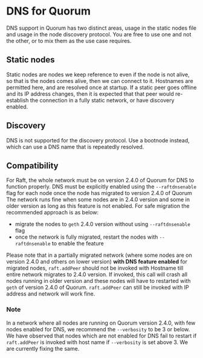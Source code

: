 # DNS for Quorum

DNS support in Quorum has two distinct areas, usage in the static nodes file and usage in the 
node discovery protocol. You are free to use one and not the other, or to mix them as the use case
requires.

## Static nodes

Static nodes are nodes we keep reference to even if the node is not alive, so that is the nodes comes alive, 
then we can connect to it. Hostnames are permitted here, and are resolved once at startup. If a static peer goes offline
and its IP address changes, then it is expected that that peer would re-establish the connection in a fully static 
network, or have discovery enabled.

## Discovery

DNS is not supported for the discovery protocol. Use a bootnode instead, which can use a DNS name that is repeatedly
resolved.

## Compatibility
For Raft, the whole network must be on version 2.4.0 of Quorum for DNS to function properly.  DNS must 
be explicitly enabled using the `--raftdnsenable` flag for each node once the node has migrated to version 2.4.0 of Quorum
The network runs fine when some nodes are in 2.4.0 version and some in older version as long as this feature is not enabled. For safe migration the recommended approach is as below:
* migrate the nodes to `geth` 2.4.0 version without using `--raftdnsenable` flag
* once the network is fully migrated, restart the nodes with `--raftdnsenable` to enable the feature

Please note that in a partially migrated network  (where some nodes are on version 2.4.0 and others on lower version) **with DNS feature enabled** for migrated nodes, `raft.addPeer` should not be invoked with Hostname till entire network migrates to 2.4.0 version. If invoked, this call will crash all nodes running in older version and these nodes will have to restarted with `geth` of version 2.4.0 of Quorum. `raft.addPeer` can still be invoked with IP address and network will work fine. 

### Note
In a network where all nodes are running on Quorum version 2.4.0, with few nodes enabled for DNS, we recommend the `--verbosity` to be 3 or below. We have observed that nodes which are not enabled for DNS fail to restart if `raft.addPeer` is invoked with host name if `--verbosity` is set above 3. We are currently fixing the same.